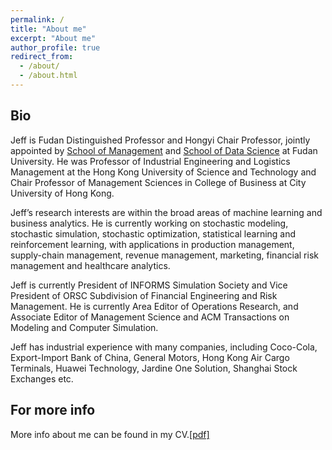 ```yaml
---
permalink: /
title: "About me"
excerpt: "About me"
author_profile: true
redirect_from:
  - /about/
  - /about.html
---
```


## Bio

Jeff is Fudan Distinguished Professor and Hongyi Chair Professor, jointly appointed by [School of Management](https://www.fdsm.fudan.edu.cn/AboutUs/index.aspx) and [School of Data Science](https://sds.fudan.edu.cn/) at Fudan University. He was Professor of Industrial Engineering and Logistics Management at the Hong Kong University of Science and Technology and Chair Professor of Management Sciences in College of Business at City University of Hong Kong.

Jeff’s research interests are within the broad areas of machine learning and business analytics. He is currently working on stochastic modeling, stochastic simulation, stochastic optimization, statistical learning and reinforcement learning, with applications in production management, supply-chain management, revenue management, marketing, financial risk management and healthcare analytics.

Jeff is currently President of INFORMS Simulation Society and Vice President of ORSC Subdivision of Financial Engineering and Risk Management. He is currently Area Editor of Operations Research, and Associate Editor of Management Science and ACM Transactions on Modeling and Computer Simulation.

Jeff has industrial experience with many companies, including Coco-Cola, Export-Import Bank of China, General Motors, Hong Kong Air Cargo Terminals, Huawei Technology, Jardine One Solution, Shanghai Stock Exchanges etc.

## For more info

More info about me can be found in my CV.[\[pdf\]](/files/VitaeHong.pdf)


